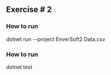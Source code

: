 ## Exercise # 2

### How to run

dotnet run --project EnverSoft2 Data.csv

### How to run

dotnet test
